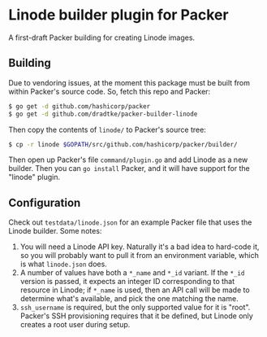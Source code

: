 Linode builder plugin for Packer
================================

A first-draft Packer building for creating Linode images.

## Building

Due to vendoring issues, at the moment this package must be built from within
Packer's source code. So, fetch this repo and Packer:

```sh
$ go get -d github.com/hashicorp/packer
$ go get -d github.com/dradtke/packer-builder-linode
```

Then copy the contents of `linode/` to Packer's source tree:

```sh
$ cp -r linode $GOPATH/src/github.com/hashicorp/packer/builder/
```

Then open up Packer's file `command/plugin.go` and add Linode as a new builder.
Then you can `go install` Packer, and it will have support for the "linode"
plugin.

## Configuration

Check out `testdata/linode.json` for an example Packer file that uses the
Linode builder. Some notes:

1. You will need a Linode API key. Naturally it's a bad idea to
   hard-code it, so you will probably want to pull it from an environment
   variable, which is what `linode.json` does.
2. A number of values have both a `*_name` and `*_id` variant. If the `*_id`
   version is passed, it expects an integer ID corresponding to that resource
   in Linode; if `*_name` is used, then an API call will be made to determine
   what's available, and pick the one matching the name.
3. `ssh_username` is required, but the only supported value for it is "root".
   Packer's SSH provisioning requires that it be defined, but Linode only
   creates a root user during setup.
